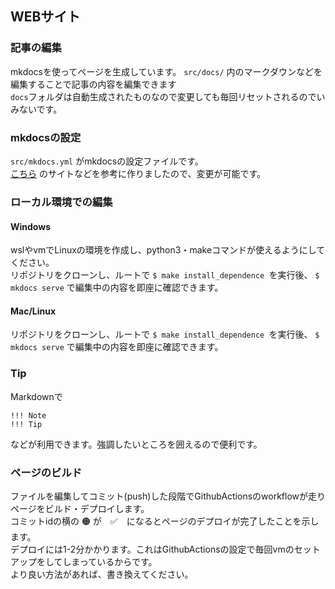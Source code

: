 ## WEBサイト

### 記事の編集
mkdocsを使ってページを生成しています。
``` src/docs/ ``` 内のマークダウンなどを編集することで記事の内容を編集できます  
``` docs ```フォルダは自動生成されたものなので変更しても毎回リセットされるのでいみないです。

### mkdocsの設定
``` src/mkdocs.yml ``` がmkdocsの設定ファイルです。  
[こちら](https://qiita.com/mebiusbox2/items/a61d42878266af969e3c) のサイトなどを参考に作りましたので、変更が可能です。  

### ローカル環境での編集
#### Windows
wslやvmでLinuxの環境を作成し、python3・makeコマンドが使えるようにしてください。  
リポジトリをクローンし、ルートで ```$ make install_dependence ```を実行後、 ``` $ mkdocs serve ``` で編集中の内容を即座に確認できます。

#### Mac/Linux
リポジトリをクローンし、ルートで ```$ make install_dependence ```を実行後、 ``` $ mkdocs serve ``` で編集中の内容を即座に確認できます。

### Tip
Markdownで
```
!!! Note
!!! Tip
```
などが利用できます。強調したいところを囲えるので便利です。


### ページのビルド
ファイルを編集してコミット(push)した段階でGithubActionsのworkflowが走りページをビルド・デプロイします。  
コミットidの横の 🟠 が　✅　になるとページのデプロイが完了したことを示します。  
デプロイには1-2分かかります。これはGithubActionsの設定で毎回vmのセットアップをしてしまっているからです。  
より良い方法があれば、書き換えてください。

